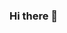 ### Hi there 👋

<!--
**VIGHNESH1521/VIGHNESH1521** is a ✨ _special_ ✨ repository because its `README.md` (this file) appears on your GitHub profile.


Here are some ideas to get you started:

- 🌱 I’m currently learning Machine Learning, Data Analysis and Deep Learning
- 💬 Ask me about ML,Power BI
- 📫 How to reach me: vighneshsudhakar@gmail.com
- ⚡ Fun fact: I'm a night owl and an early bird too😂



![visitor badge](https://visitor-badge.glitch.me/badge?page_id=VIGHNESH1521.visitor-badge&left_color=red&right_color=green&left_text=VISITORS)

<img height="180em" src="https://github-readme-stats.vercel.app/api?username=VIGHNESH1521&show_icons=true&hide_border=true&&count_private=true&include_all_commits=true&theme=dark" />
